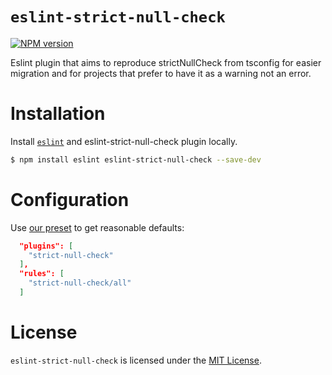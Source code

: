 # `eslint-strict-null-check`

[![NPM version][npm-image]][npm-url]

Eslint plugin that aims to reproduce strictNullCheck from tsconfig for easier migration and for projects that prefer to have it as a warning not an error.

# Installation

Install [`eslint`](https://www.github.com/eslint/eslint) and eslint-strict-null-check plugin locally.

```sh
$ npm install eslint eslint-strict-null-check --save-dev
```

# Configuration

Use [our preset](#recommended) to get reasonable defaults:

```json
  "plugins": [
    "strict-null-check"
  ],
  "rules": [
    "strict-null-check/all"
  ]
```

# License

`eslint-strict-null-check` is licensed under the [MIT License](https://opensource.org/licenses/mit-license.php).

[npm-url]: https://npmjs.org/package/eslint-strict-null-check
[npm-image]: https://img.shields.io/npm/v/eslint-strict-null-check.svg
